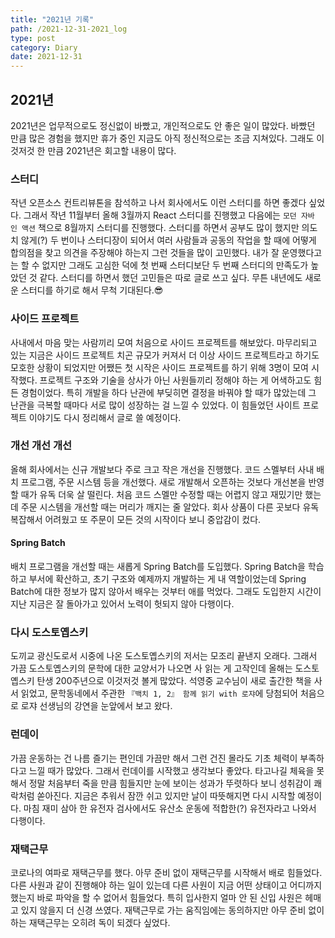 ```yaml
---
title: "2021년 기록"
path: /2021-12-31-2021_log
type: post
category: Diary
date: 2021-12-31
---
```


## 2021년
2021년은 업무적으로도 정신없이 바빴고, 개인적으로도 안 좋은 일이 많았다. 바빴던 만큼 많은 경험을 했지만 휴가 중인 지금도 아직 정신적으로는 조금 지쳐있다. 그래도 이것저것 한 만큼 2021년은 회고할 내용이 많다.

### 스터디
작년 오픈소스 컨트리뷰톤을 참석하고 나서 회사에서도 이런 스터디를 하면 좋겠다 싶었다. 그래서 작년 11월부터 올해 3월까지 React 스터디를 진행했고 다음에는 `모던 자바 인 액션` 책으로 8월까지 스터디를 진행했다. 스터디를 하면서 공부도 많이 했지만 의도치 않게(?) 두 번이나 스터디장이 되어서 여러 사람들과 공동의 작업을 할 때에 어떻게 합의점을 찾고 의견을 주장해야 하는지 그런 것들을 많이 고민했다. 내가 잘 운영했다고는 할 수 없지만 그래도 고심한 덕에 첫 번째 스터디보단 두 번째 스터디의 만족도가 높았던 것 같다. 스터디를 하면서 했던 고민들은 따로 글로 쓰고 싶다. 무튼 내년에도 새로운 스터디를 하기로 해서 무척 기대된다.😎

### 사이드 프로젝트
사내에서 마음 맞는 사람끼리 모여 처음으로 사이드 프로젝트를 해보았다. 마무리되고 있는 지금은 사이드 프로젝트 치곤 규모가 커져서 더 이상 사이드 프로젝트라고 하기도 모호한 상황이 되었지만 어쨌든 첫 시작은 사이드 프로젝트를 하기 위해 3명이 모여 시작했다. 프로젝트 구조와 기술을 상사가 아닌 사원들끼리 정해야 하는 게 어색하고도 힘든 경험이었다. 특히 개발을 하다 난관에 부딪히면 결정을 바꿔야 할 때가 많았는데 그 난관을 극복할 때마다 서로 많이 성장하는 걸 느낄 수 있었다. 이 힘들었던 사이트 프로젝트 이야기도 다시 정리해서 글로 쓸 예정이다.

### 개선 개선 개선
올해 회사에서는 신규 개발보다 주로 크고 작은 개선을 진행했다. 코드 스멜부터 사내 배치 프로그램, 주문 시스템 등을 개선했다. 새로 개발해서 오픈하는 것보다 개선본을 반영할 때가 유독 더욱 살 떨린다. 처음 코드 스멜만 수정할 때는 어렵지 않고 재밌기만 했는데 주문 시스템을 개선할 때는 머리가 깨지는 줄 알았다. 회사 상품이 다른 곳보다 유독 복잡해서 어려웠고 또 주문이 모든 것의 시작이다 보니 중압감이 컸다. 

#### Spring Batch
배치 프로그램을 개선할 때는 새롭게 Spring Batch를 도입했다. Spring Batch을 학습하고 부서에 확산하고, 초기 구조와 예제까지 개발하는 게 내 역할이었는데 Spring Batch에 대한 정보가 많지 않아서 배우는 것부터 애를 먹었다. 그래도 도입한지 시간이 지난 지금은 잘 돌아가고 있어서 노력이 헛되지 않아 다행이다.

### 다시 도스토옙스키
도끼교 광신도로서 시중에 나온 도스토옙스키의 저서는 모조리 끝낸지 오래다. 그래서 가끔 도스토옙스키의 문학에 대한 교양서가 나오면 사 읽는 게 고작인데 올해는 도스토옙스키 탄생 200주년으로 이것저것 볼게 많았다. 석영중 교수님이 새로 출간한 책을 사서 읽었고, 문학동네에서 주관한 `『백치 1, 2』 함께 읽기 with 로쟈`에 당첨되어 처음으로 로쟈 선생님의 강연을 눈앞에서 보고 왔다.

### 런데이
가끔 운동하는 건 나름 즐기는 편인데 가끔만 해서 그런 건진 몰라도 기초 체력이 부족하다고 느낄 때가 많았다. 그래서 런데이를 시작했고 생각보다 좋았다. 타고나길 체육을 못해서 정말 처음부터 죽을 만큼 힘들지만 눈에 보이는 성과가 뚜렷하다 보니 성취감이 쾌락처럼 쏟아진다. 지금은 추워서 잠깐 쉬고 있지만 날이 따뜻해지면 다시 시작할 예정이다. 마침 재미 삼아 한 유전자 검사에서도 유산소 운동에 적합한(?) 유전자라고 나와서 다행이다.

### 재택근무
코로나의 여파로 재택근무를 했다. 아무 준비 없이 재택근무를 시작해서 배로 힘들었다. 다른 사원과 같이 진행해야 하는 일이 있는데 다른 사원이 지금 어떤 상태이고 어디까지 했는지 바로 파악을 할 수 없어서 힘들었다. 특히 입사한지 얼마 안 된 신입 사원은 헤매고 있지 않을지 더 신경 쓰였다. 재택근무로 가는 움직임에는 동의하지만 아무 준비 없이 하는 재택근무는 오히려 독이 되겠다 싶었다. 
